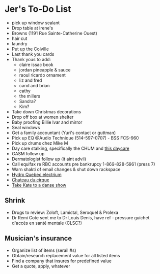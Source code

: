 # Jer's To-Do List

- pick up window sealant
- Drop table at Irene's
- Browns (1191 Rue Sainte-Catherine Ouest)
- hair cut
- laundry
- Put up the Colville
- Last thank you cards
- Thank yous to add:
  - claire issac book
  - jordan pineapple & sauce
  - raoul ricardo ornament
  - liz and fred
  - carol and brian
  - cathy
  - the millers
  - Sandra?
  - Kim?
- Take down Christmas decorations
- Drop off box at women shelter
- Baby proofing Billie Ivar and mirror
- Seal windows
- Get a family accountant (Yuri's contact or guttman)
- Pick up EQ @Audio Technique (514-597-0707) - BSS FCS-960
- Pick up drums chez Mike M
- Day care stalking, specifically the CHUM and [this daycare](https://www.facebook.com/pg/cpelavouteenchantee/about/?ref=page_internal)
- GASM follow up
- Dermatologist follow up (it aint advil)
- Call equifax re RBC accounts pre bankrupcy 1-866-828-5961 (press 7)
- Warn shakti of email changes & shut down rackspace
- [Hydro Quebec electrium](http://www.hydroquebec.com/visit/monteregie/electrium.html)
- [Chateau du cirque](https://www.chateau-cirque.com/)
- [Take Kate to a danse show](https://www.quebecdanse.org/)

## Shrink

- Drugs to review: Zoloft, Lamictal, Seroquel & Prolexa
- Dr Remi Cote sent me to Dr Louis Denis, have ref - pressure guichet d'accès en santé mentale (CLSC?)

## Musician's insurance

- Organize list of items (serail #s)
- Obtain/research replacement value for all listed items
- Find a company that insures for predefined value
- Get a quote, apply, whatever
